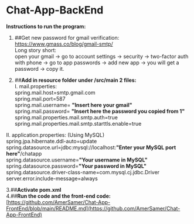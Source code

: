# Chat-App-BackEnd
**Instructions to run the program:** <br />
1. ##Get new password for gmail verification: <br />
  https://www.gmass.co/blog/gmail-smtp/ <br />
  Long story short: <br />
  open your gmail -> go to account settings -> security -> two-factor auth with phone -> go to app passwords -> add new app -> you will get a password -> copy it. <br />


2. ##**Add in resource folder under /src/main 2 files:** <br />
  I. mail.properties: <br />
        spring.mail.host=smtp.gmail.com  <br /> 
        spring.mail.port=587  <br />
        spring.mail.username= **"Insert here your gmail"**  <br />
        spring.mail.password= **"Insert here the password you copied from 1"**   <br />
        spring.mail.properties.mail.smtp.auth=true  <br />
        spring.mail.properties.mail.smtp.starttls.enable=true  <br />
    
  II. application.properties: (Using MySQL) <br />
        spring.jpa.hibernate.ddl-auto=update  <br />
        spring.datasource.url=jdbc:mysql://localhost:**"Enter your MySQL port here"**/chatapp  <br />
        spring.datasource.username=**"Your username in MySQL"**   <br />
        spring.datasource.password=**"Your password in MySQL"**  <br />
        spring.datasource.driver-class-name=com.mysql.cj.jdbc.Driver  <br />
        server.error.include-message=always  <br />
        
3.##**Activate pom.xml** <br /> 
4.##**Run the code and the front-end code:** <br />
    [https://github.com/AmerSamer/Chat-App-FrontEnd/blob/main/README.md](https://github.com/AmerSamer/Chat-App-FrontEnd)

